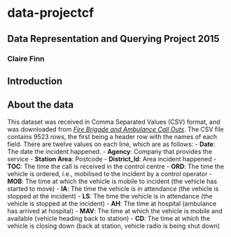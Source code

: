 # data-projectcf
## Data Representation and Querying Project 2015
### Claire Finn

## Introduction

## About the data
This dataset was received in Comma Separated Values (CSV) format, and was downloaded from [*Fire Brigade and Ambulance Call Outs*](https://data.gov.ie/dataset/fire-brigade-and-ambulance-call-outs).
The CSV file contains 9523 rows, the first being a header row with the names of each field.
There are twelve values on each line, which are as follows:
    - **Date**: The date the incident happened.
    - **Agency**: Company that provides the service
    - **Station Area**: Postcode
    - **District_Id**: Area incident happened
    - **TOC**: The time the call is received in the control centre
    - **ORD**: The time the vehicle is ordered, i.e., mobilised to the incident by a control operator
    - **MOB**: The time at which the vehicle is mobile to incident (the vehicle has started to move) 
    - **IA**:  The time the vehicle is in attendance (the vehicle is stopped at the incident) 
    - **LS**:  The time the vehicle is in attendance (the vehicle is stopped at the incident) 
    - **AH**:  The time at hospital (ambulance has arrived at hospital) 
    - **MAV**: The time at which the vehicle is mobile and available (vehicle heading back to station)
    - **CD**:  The time at which the vehicle is closing down (back at station, vehicle radio is being shut down)
